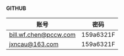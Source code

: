 #### GITHUB
|         账号          |   密码    |
| -------------------- | --------- |
| bill.wf.chen@pccw.com | 159a6321F |
| jxncau@163.com        | 159a6321F |